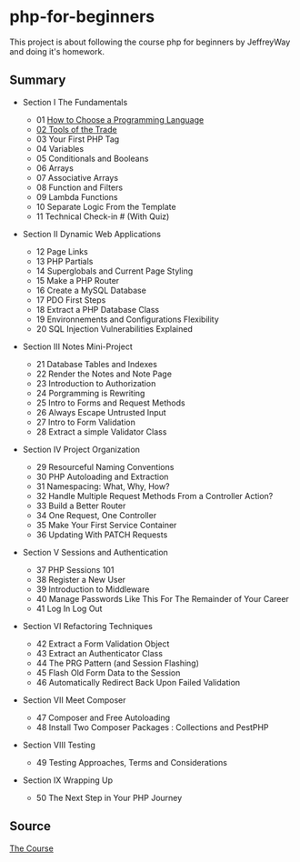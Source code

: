 # php-for-beginners
This project is about following the course php for beginners by JeffreyWay and doing it's homework.

## Summary
* Section I The Fundamentals
    * 01 [How to Choose a Programming Language](https://youtu.be/U2lQWR6uIuo?si=WVOpty1txtQ1fgw9)
    * [02 Tools of the Trade](https://www.youtube.com/watch?v=GeEGZYnzffo&list=PL3VM-unCzF8ipG50KDjnzhugceoSG3RTC&index=2&pp=iAQB)
    * 03 Your First PHP Tag
    * 04 Variables
    * 05 Conditionals and Booleans
    * 06 Arrays
    * 07 Associative Arrays
    * 08 Function and Filters
    * 09 Lambda Functions
    * 10 Separate Logic From the Template
    * 11 Technical Check-in # (With Quiz)

* Section II Dynamic Web Applications
    * 12 Page Links
    * 13 PHP Partials
    * 14 Superglobals and Current Page Styling
    * 15 Make a PHP Router
    * 16 Create a MySQL Database
    * 17 PDO First Steps
    * 18 Extract a PHP Database Class
    * 19 Environnements and Configurations Flexibility
    * 20 SQL Injection Vulnerabilities Explained

* Section III Notes Mini-Project
    * 21 Database Tables and Indexes 
    * 22 Render the Notes and Note Page
    * 23 Introduction to Authorization
    * 24 Porgramming is Rewriting 
    * 25 Intro to Forms and Request Methods
    * 26 Always Escape Untrusted Input
    * 27 Intro to Form Validation
    * 28 Extract a simple Validator Class

* Section IV Project Organization
    * 29 Resourceful Naming Conventions
    * 30 PHP Autoloading and Extraction
    * 31 Namespacing: What, Why, How?
    * 32 Handle Multiple Request Methods From a Controller Action?
    * 33 Build a Better Router
    * 34 One Request, One Controller
    * 35 Make Your First Service Container
    * 36 Updating With PATCH Requests

* Section V Sessions and Authentication
    * 37 PHP Sessions 101
    * 38 Register a New User
    * 39 Introduction to Middleware
    * 40 Manage Passwords Like This For The Remainder of Your Career
    * 41 Log In Log Out

* Section VI Refactoring Techniques
    * 42 Extract a Form Validation Object
    * 43 Extract an Authenticator Class
    * 44 The PRG Pattern (and Session Flashing)
    * 45 Flash Old Form Data to the Session
    * 46 Automatically Redirect Back Upon Failed Validation

* Section VII Meet Composer
    * 47 Composer and Free Autoloading
    * 48 Install Two Composer Packages : Collections and PestPHP

* Section VIII Testing
    * 49 Testing Approaches, Terms and Considerations

* Section IX Wrapping Up
    * 50 The Next Step in Your PHP Journey


## Source
[The Course](https://laracasts.com/series/php-for-beginners-2023-edition)
